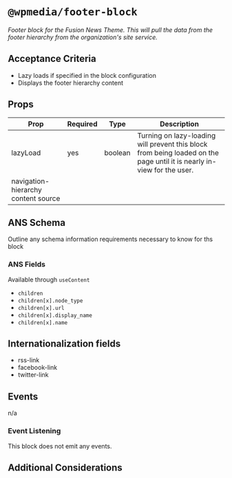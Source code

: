 # `@wpmedia/footer-block`

_Footer block for the Fusion News Theme. This will pull the data from the footer hierarchy from the organization's site service._

## Acceptance Criteria

- Lazy loads if specified in the block configuration
- Displays the footer hierarchy content

## Props

| **Prop**                            | **Required** | **Type** | **Description**                                                                                                        |
| ----------------------------------- | ------------ | -------- | ---------------------------------------------------------------------------------------------------------------------- |
| lazyLoad                            | yes          | boolean  | Turning on lazy-loading will prevent this block from being loaded on the page until it is nearly in-view for the user. |
| navigation-hierarchy content source |              |          |                                                                                                                        |

## ANS Schema

Outline any schema information requirements necessary to know for ths block

### ANS Fields

Available through `useContent`

- `children`
- `children[x].node_type`
- `children[x].url`
- `children[x].display_name`
- `children[x].name`

## Internationalization fields

- rss-link
- facebook-link
- twitter-link

## Events

n/a

### Event Listening

This block does not emit any events.

## Additional Considerations
